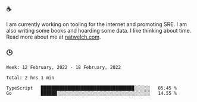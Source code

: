 ### ☕

I am currently working on tooling for the internet and promoting SRE. I am also writing some books and hoarding some data. I like thinking about time. Read more about me at [natwelch.com](https://natwelch.com).

### 🕒

<!--START_SECTION:waka-->
```text
Week: 12 February, 2022 - 18 February, 2022

Total: 2 hrs 1 min

TypeScript   ███████████████████████████████████░░░░░░   85.45 % 
Go           ██████░░░░░░░░░░░░░░░░░░░░░░░░░░░░░░░░░░░   14.55 % 
```
<!--END_SECTION:waka-->
